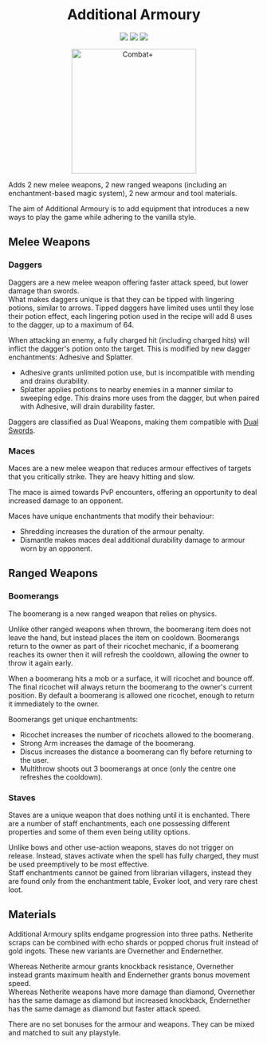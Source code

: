 <div align="center">

# Additional Armoury
[![](https://img.shields.io/jitpack/version/com.github.Provismet/Additional-Armoury?style=flat-square&logo=jitpack&color=F6F6F6)](https://jitpack.io/#Provismet/Additional-Armoury)
[![](https://img.shields.io/modrinth/dt/DxlUSaq8?style=flat-square&logo=modrinth&color=F6F6F6)](https://modrinth.com/mod/additional-armoury)
[![](https://img.shields.io/curseforge/dt/973673?style=flat-square&logo=curseforge&color=F6F6F6)](https://www.curseforge.com/minecraft/mc-mods/additional-armoury)

<img src="https://github.com/Provismet/Additional-Armoury/assets/17149901/bd703705-6811-473c-ad05-b328420ba668" alt="Combat+" width=250px>

</div>

Adds 2 new melee weapons, 2 new ranged weapons (including an enchantment-based magic system), 2 new armour and tool materials.

The aim of Additional Armoury is to add equipment that introduces a new ways to play the game while adhering to the vanilla style.

## Melee Weapons
### Daggers
Daggers are a new melee weapon offering faster attack speed, but lower damage than swords.  
What makes daggers unique is that they can be tipped with lingering potions, similar to arrows. Tipped daggers have limited uses until they lose their potion effect, each lingering potion used in the recipe will add 8 uses to the dagger, up to a maximum of 64.

When attacking an enemy, a fully charged hit (including charged hits) will inflict the dagger's potion onto the target. This is modified by new dagger enchantments: Adhesive and Splatter.  
- Adhesive grants unlimited potion use, but is incompatible with mending and drains durability.
- Splatter applies potions to nearby enemies in a manner similar to sweeping edge. This drains more uses from the dagger, but when paired with Adhesive, will drain durability faster.

Daggers are classified as Dual Weapons, making them compatible with [Dual Swords](https://github.com/Provismet/Dual-Swords).

### Maces
Maces are a new melee weapon that reduces armour effectives of targets that you critically strike. They are heavy hitting and slow.

The mace is aimed towards PvP encounters, offering an opportunity to deal increased damage to an opponent.

Maces have unique enchantments that modify their behaviour:
- Shredding increases the duration of the armour penalty.
- Dismantle makes maces deal additional durability damage to armour worn by an opponent.

## Ranged Weapons
### Boomerangs
The boomerang is a new ranged weapon that relies on physics.

Unlike other ranged weapons when thrown, the boomerang item does not leave the hand, but instead places the item on cooldown. Boomerangs return to the owner as part of their ricochet mechanic, if a boomerang reaches its owner then it will refresh the cooldown, allowing the owner to throw it again early.

When a boomerang hits a mob or a surface, it will ricochet and bounce off. The final ricochet will always return the boomerang to the owner's current position. By default a boomerang is allowed one ricochet, enough to return it immediately to the owner.

Boomerangs get unique enchantments:
- Ricochet increases the number of ricochets allowed to the boomerang.
- Strong Arm increases the damage of the boomerang.
- Discus increases the distance a boomerang can fly before returning to the user.
- Multithrow shoots out 3 boomerangs at once (only the centre one refreshes the cooldown).

### Staves
Staves are a unique weapon that does nothing until it is enchanted. There are a number of staff enchantments, each one possessing different properties and some of them even being utility options.

Unlike bows and other use-action weapons, staves do not trigger on release. Instead, staves activate when the spell has fully charged, they must be used preemptively to be most effective.  
Staff enchantments cannot be gained from librarian villagers, instead they are found only from the enchantment table, Evoker loot, and very rare chest loot.

## Materials
Additional Armoury splits endgame progression into three paths. Netherite scraps can be combined with echo shards or popped chorus fruit instead of gold ingots. These new variants are Overnether and Endernether.

Whereas Netherite armour grants knockback resistance, Overnether instead grants maximum health and Endernether grants bonus movement speed.  
Whereas Netherite weapons have more damage than diamond, Overnether has the same damage as diamond but increased knockback, Endernether has the same damage as diamond but faster attack speed.

There are no set bonuses for the armour and weapons. They can be mixed and matched to suit any playstyle.
